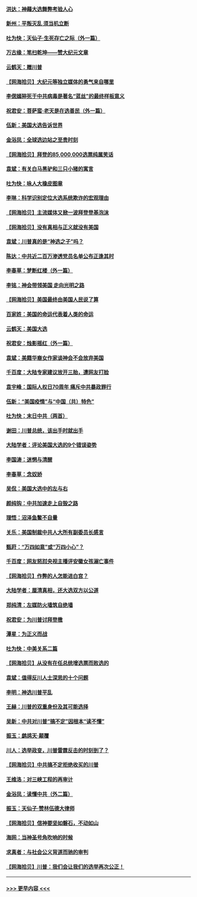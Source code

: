 #### [洪达：神藉大选舞弊考验人心](../pages/nsc993/n12631962.md?t=12200902) 
#### [新州：平叛灭乱  须当机立断](../pages/nsc993/n12631946.md?t=12200902) 
#### [吐为快：天仙子‧生死存亡之际（外一篇）](../pages/nsc993/n12631927.md?t=12200902) 
#### [万古缘：笔扫乾坤——赞大纪元文章](../pages/nsc993/n12631922.md?t=12200902) 
#### [云鹤天：赠川普](../pages/nsc993/n12631823.md?t=12200902) 
#### [【网海拾贝】大纪元等独立媒体的勇气来自哪里](../pages/nsc993/n12629961.md?t=12200902) 
#### [李偲嫣猝死于中共病毒是著名“蓝丝”的最终样板意义](../pages/nsc993/n12628812.md?t=12200902) 
#### [祝君安：菩萨蛮·老天是在选善民（外一篇）](../pages/nsc993/n12628793.md?t=12200902) 
#### [伍新：美国大选告诉世界](../pages/nsc993/n12628768.md?t=12200902) 
#### [金浴凤：全球选边站之至贵时刻](../pages/nsc993/n12627318.md?t=12200902) 
#### [【网海拾贝】拜登的85,000,000选票纯属笑话](../pages/nsc993/n12626569.md?t=12200902) 
#### [袁斌：有关白马黑驴和三只小猪的寓言](../pages/nsc993/n12626198.md?t=12200902) 
#### [吐为快：咏人大橡皮图章](../pages/nsc993/n12624470.md?t=12200902) 
#### [李琳：科学识别定位大选系统欺诈的宏观理由](../pages/nsc993/n12624340.md?t=12200902) 
#### [【网海拾贝】主流媒体又掀一波拜登登基泡沫](../pages/nsc993/n12624000.md?t=12200902) 
#### [【网海拾贝】没有真相与正义就没有美国](../pages/nsc993/n12621885.md?t=12200902) 
#### [袁斌：川普真的是“神选之子”吗？](../pages/nsc993/n12621749.md?t=12200902) 
#### [陈达：中共近二百万渗透党员名单公布正逢其时](../pages/nsc993/n12620870.md?t=12200902) 
#### [李春草：梦断红楼（外一篇）](../pages/nsc993/n12619122.md?t=12200902) 
#### [李铭：神会带领美国 走向光明之路](../pages/nsc993/n12618584.md?t=12200902) 
#### [【网海拾贝】美国最终由美国人民说了算](../pages/nsc993/n12617255.md?t=12200902) 
#### [百家姓：美国的命运代表着人类的命运](../pages/nsc993/n12615838.md?t=12200902) 
#### [云鹤天：美国大选](../pages/nsc993/n12615994.md?t=12200902) 
#### [祝君安：烛影摇红（外一篇）](../pages/nsc993/n12615975.md?t=12200902) 
#### [袁斌：美籍华裔女作家谈神会不会放弃美国](../pages/nsc993/n12615263.md?t=12200902) 
#### [千百度：大陆专家建议放开三胎，遭网友打脸](../pages/nsc993/n12614456.md?t=12200902) 
#### [袁宇峰：国际人权日70周年 痛斥中共暴政罪行](../pages/nsc993/n12611965.md?t=12200902) 
#### [伍新：“美国疫情”与“中国（共）特色”](../pages/nsc993/n12611463.md?t=12200902) 
#### [吐为快：末日中共（两首）](../pages/nsc993/n12611461.md?t=12200902) 
#### [谢田：川普总统，该出手时就出手](../pages/nsc993/n12610905.md?t=12200902) 
#### [大陆学者：评论美国大选的9个错误姿势](../pages/nsc993/n12609586.md?t=12200902) 
#### [李国涛：迷惘与清醒](../pages/nsc993/n12607532.md?t=12200902) 
#### [李春草：念奴娇](../pages/nsc993/n12607083.md?t=12200902) 
#### [吴侃：美国大选中的左与右](../pages/nsc993/n12607054.md?t=12200902) 
#### [颜纯钩：中共加速走上自毁之路](../pages/nsc993/n12606473.md?t=12200902) 
#### [理悟：沼泽鱼鳖不自量](../pages/nsc993/n12606454.md?t=12200902) 
#### [关乐：美国制裁中共人大所有副委员长感言](../pages/nsc993/n12606442.md?t=12200902) 
#### [甄莳：“万四如意”或“万四小心”？](../pages/nsc993/n12606091.md?t=12200902) 
#### [千百度：网友怒怼央视主播评安徽女孩溺亡事件](../pages/nsc993/n12605370.md?t=12200902) 
#### [【网海拾贝】作弊的人怎能进白宫？](../pages/nsc993/n12603546.md?t=12200902) 
#### [大陆学者：厘清真相，还大选双方以公道](../pages/nsc993/n12603475.md?t=12200902) 
#### [郑纯清：左媒防火墙筑自绝墙](../pages/nsc993/n12602226.md?t=12200902) 
#### [祝君安：为川普讨拜登檄](../pages/nsc993/n12602199.md?t=12200902) 
#### [潭星：为正义而战](../pages/nsc993/n12600926.md?t=12200902) 
#### [吐为快：中美关系二篇](../pages/nsc993/n12600908.md?t=12200902) 
#### [【网海拾贝】从没有在任总统增选票而败选的](../pages/nsc993/n12600435.md?t=12200902) 
#### [袁斌：值得反川人士深思的十个问题](../pages/nsc993/n12600332.md?t=12200902) 
#### [李明：神选川普平乱](../pages/nsc993/n12599751.md?t=12200902) 
#### [王赫：川普的双重身份及其可能选择](../pages/nsc993/n12599723.md?t=12200902) 
#### [吴新：中共对川普“搞不定”因根本“读不懂”](../pages/nsc993/n12599502.md?t=12200902) 
#### [振玉：鹧鸪天‧颠覆](../pages/nsc993/n12599494.md?t=12200902) 
#### [川人：选举政变，川普雷霆反击的时刻到了？](../pages/nsc993/n12599291.md?t=12200902) 
#### [【网海拾贝】中共搞不定拒绝收买的川普](../pages/nsc993/n12598955.md?t=12200902) 
#### [王维洛：对三峡工程的再审计](../pages/nsc993/n12598436.md?t=12200902) 
#### [金浴凤：读懂中共（外二篇）](../pages/nsc993/n12597943.md?t=12200902) 
#### [振玉：天仙子‧赞林伍德大律师](../pages/nsc993/n12597929.md?t=12200902) 
#### [【网海拾贝】信神要坚如磐石，不动如山](../pages/nsc993/n12597901.md?t=12200902) 
#### [海网：当神圣号角吹响的时候](../pages/nsc993/n12595891.md?t=12200902) 
#### [求真者：与社会公义背道而驰的审判](../pages/nsc993/n12595868.md?t=12200902) 
#### [【网海拾贝】川普：我们会让我们的选举再次公正！](../pages/nsc993/n12594930.md?t=12200902) 

----
#### [ >>> 更早内容 <<< ](../indexes/nsc993-earlier.md)
